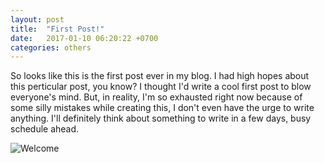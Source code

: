 ```yaml
---
layout: post
title:  "First Post!"
date:   2017-01-10 06:20:22 +0700
categories: others
---
```

So looks like this is the first post ever in my blog. I had high hopes about this perticular post, you know? I thought I'd write a cool first post to blow everyone's mind. But, in reality, I'm so exhausted right now because of some silly mistakes while creating this, I don't even have the urge to write anything. I'll definitely think about something to write in a few days, busy schedule ahead. 

![Welcome](https://media.giphy.com/media/l4JyOCNEfXvVYEqB2/source.gif)
